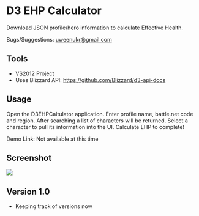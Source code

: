 D3 EHP Calculator
=================

Download JSON profile/hero information to calculate Effective Health.

Bugs/Suggestions: uweenukr@gmail.com


Tools
-----
* VS2012 Project
* Uses Blizzard API: https://github.com/Blizzard/d3-api-docs


Usage
-----
Open the D3EHPCaltulator application.
Enter profile name, battle.net code and region.
After searching a list of characters will be returned.
Select a character to pull its information into the UI.
Calculate EHP to complete!

Demo Link: Not available at this time

Screenshot
----------
[![](http://imgur.com/IfRCp.png)](http://imgur.com/IfRCp.png)


Version 1.0
-----------
* Keeping track of versions now
